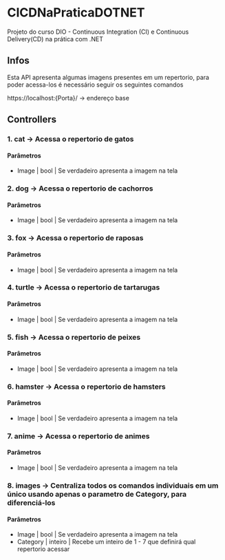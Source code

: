 # CICDNaPraticaDOTNET
Projeto do curso DIO - Continuous Integration (CI) e Continuous Delivery(CD) na prática com .NET

## Infos
Esta API apresenta algumas imagens presentes em um repertorio, para poder acessa-los é necessário seguir os seguintes comandos

https://localhost:{Porta}/ -> endereço base

## Controllers
### 1. cat -> Acessa o repertorio de gatos
#### Parâmetros
- Image | bool | Se verdadeiro apresenta a imagem na tela

### 2. dog -> Acessa o repertorio de cachorros
#### Parâmetros
- Image | bool | Se verdadeiro apresenta a imagem na tela

### 3. fox -> Acessa o repertorio de raposas
#### Parâmetros
- Image | bool | Se verdadeiro apresenta a imagem na tela

### 4. turtle -> Acessa o repertorio de tartarugas
#### Parâmetros
- Image | bool | Se verdadeiro apresenta a imagem na tela

### 5. fish -> Acessa o repertorio de peixes
#### Parâmetros
- Image | bool | Se verdadeiro apresenta a imagem na tela

### 6. hamster -> Acessa o repertorio de hamsters
#### Parâmetros
- Image | bool | Se verdadeiro apresenta a imagem na tela

### 7. anime -> Acessa o repertorio de animes
#### Parâmetros
- Image | bool | Se verdadeiro apresenta a imagem na tela

### 8. images -> Centraliza todos os comandos individuais em um único usando apenas o parametro de Category, para diferenciá-los
#### Parâmetros
- Image | bool | Se verdadeiro apresenta a imagem na tela
- Category | inteiro | Recebe um inteiro de 1 - 7 que definirá qual repertorio acessar
